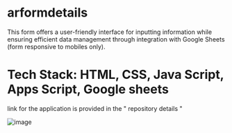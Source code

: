 # arformdetails


This form offers a user-friendly interface for inputting information while ensuring efficient data management through integration with Google Sheets (form responsive to mobiles only).
#    Tech Stack: HTML, CSS, Java Script, Apps Script, Google sheets

link for the application is provided in the " repository details "

![image](https://github.com/Thisisamulya/arformdetails/assets/128579615/ba4b8306-325f-481a-9cca-5fe39637fa92)
